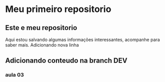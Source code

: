 # Meu primeiro repositorio

## Este e meu repositorio

Aqui estou salvando algumas informações interessantes, acompanhe para saber mais.
Adicionando nova linha
## Adicionando conteudo na branch DEV
### aula 03
